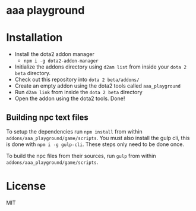 # aaa playground

# Installation
* Install the dota2 addon manager
  * `npm i -g dota2-addon-manager`
* Initialize the addons directory using `d2am list` from inside your `dota 2 beta` directory.
* Check out this repository into `dota 2 beta/addons/`
* Create an empty addon using the dota2 tools called `aaa_playground`
* Run `d2am link` from inside the `dota 2 beta` directory
* Open the addon using the dota2 tools. Done!

## Building npc text files
To setup the dependencies run `npm install` from within `addons/aaa_playground/game/scripts`. You must also install the gulp cli, this is done with `npm i -g gulp-cli`. These steps only need to be done once.

To build the npc files from their sources, run `gulp` from within `addons/aaa_playground/game/scripts`.

# License
MIT
